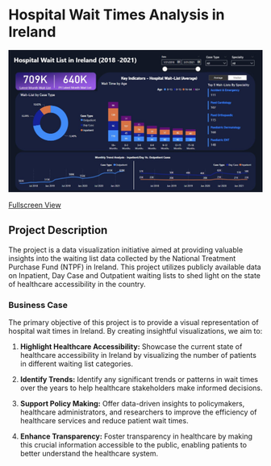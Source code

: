# Hospital Wait Times Analysis in Ireland
![](wait_list_dashboard.jpg)

[Fullscreen View]() 
## Project Description

The project is a data visualization initiative aimed at providing valuable insights into the waiting list data collected by the National Treatment Purchase Fund (NTPF) in Ireland. This project utilizes publicly available data on Inpatient, Day Case and Outpatient waiting lists to shed light on the state of healthcare accessibility in the country.


### Business Case

The primary objective of this project is to provide a visual representation of hospital wait times in Ireland. By creating insightful visualizations, we aim to:

1. **Highlight Healthcare Accessibility:** Showcase the current state of healthcare accessibility in Ireland by visualizing the number of patients in different waiting list categories.

2. **Identify Trends:** Identify any significant trends or patterns in wait times over the years to help healthcare stakeholders make informed decisions.

3. **Support Policy Making:** Offer data-driven insights to policymakers, healthcare administrators, and researchers to improve the efficiency of healthcare services and reduce patient wait times.

4. **Enhance Transparency:** Foster transparency in healthcare by making this crucial information accessible to the public, enabling patients to better understand the healthcare system.
